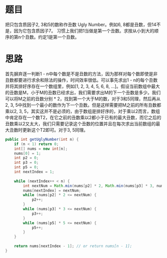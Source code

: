# 题目

把只包含质因子2, 3和5的数称作丑数 Ugly Number。例如6, 8都是丑数，但14不是，因为它包含质因子7。 习惯上我们把1当做是第一个丑数。求按从小到大的顺序的第n个丑数。约定1是第一个丑数。

# 思路

首先摒弃逐一判断1 - n中每个数是不是丑数的方法，因为那样对每个数即使是非丑数都要进行求余和除法的操作，时间效率很低。可以事先求出1 - n的每个丑数并将其排好序存在一个数组里，例如[1, 2, 3, 4, 5, 6, 8, ...]。假设当前数组中最大的丑数是M，小于M的丑数已经求出，我们需要求出M的下一个丑数是多少。我们可以将M之前的丑数分别 * 2，找到第一个大于M的数，对于3和5同理，然后再从2, 3, 5中找到一个最小的数作为下一个丑数。但是这样需要把M之前的所有丑数都乘以2, 3, 5，其实这并不是必须的，由于数组是排好序的，对于乘以2而言，数组中肯定存在一个数T2，在它之前的丑数乘以2都小于已有的最大丑数，而它之后的丑数乘以2又太大，我们只需要记录这个丑数的位置并且在每次求出当前数组的最大丑数时更新这个T2即可。对于3, 5同理。

```java
public int getUglyNumber(int n) {
    if (n < 1) return 0;
    int[] nums = new int[n];
    nums[0] = 1;
    int p2 = 0;
    int p3 = 0;
    int p5 = 0;
    int nextIndex = 1;
    
    while (nextIndex++ < n) {
        int nextNum = Math.min(nums[p2] * 2, Math.min(nums[p3] * 3, nums[p5] * 5));
        nums[nextIndex] = nextNum;
        while (nums[p2] * 2 <= nextNum) {
            p2++;
        }
        while (nums[p3] * 3 <= nextNum) {
            p3++;
        }
        while (nums[p5] * 5 <= nextNum) {
            p5++;
        }
    }
    
    return nums[nextIndex - 1];	// or return nums[n - 1];
}
```

